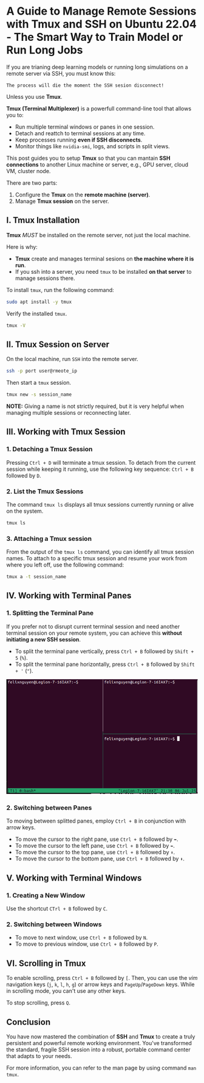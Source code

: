 # A Guide to Manage Remote Sessions with Tmux and SSH on Ubuntu 22.04 - The Smart Way to Train Model or Run Long Jobs

If you are trianing deep learning models or running long simulations on a remote server via SSH, you must know this:

    The process will die the moment the SSH sesion disconnect!

Unless you use **Tmux**.

**Tmux (Terminal Multiplexer)** is a powerfull command-line tool that allows you to:

- Run multiple terminal windows or panes in one session.
- Detach and reattch to terminal sessions at any time.
- Keep processes running **even if SSH disconnects**.
- Monitor things like `nvidia-smi`, logs, and scripts in split views.

This post guides you to setup **Tmux** so that you can mantain **SSH connections** to another Linux machine or server, e.g., GPU server, cloud VM, cluster node.

There are two parts:

1. Configure the **Tmux** on the **remote machine (server)**.
2. Manage **Tmux session** on the server.

## I. Tmux Installation

**Tmux** *MUST* be installed on the remote server, not just the local machine.

Here is why:

- **Tmux** create and manages terminal sesions on **the machine where it is run**.
- If you ssh into a server, you need `tmux` to be installed **on that server** to manage sessions there.

To install `tmux`, run the following command:

```sh
sudo apt install -y tmux
```

Verify the installed `tmux`.

```sh
tmux -V
```

## II. Tmux Session  on Server

On the local machine, run `SSH` into the remote server.

```sh
ssh -p port user@rmeote_ip
```

Then start a `tmux` session.

```sh
tmux new -s session_name
```

**NOTE:** Giving a name is not strictly required, but it is very helpful when managing multiple sessions or reconnecting later.

## III. Working with Tmux Session

### 1. Detaching a Tmux Session

Pressing `Ctrl + D` will terminate a tmux session. To detach from the current session while keeping it running, use the following key sequence: `Ctrl + B` followed by `D`.

### 2. List the Tmux Sessions

The command `tmux ls` displays all tmux sessions currently running or alive on the system.

```sh
tmux ls
```

### 3. Attaching a Tmux session

From the output of the `tmux ls` command, you can identify all tmux session names. To attach to a specific tmux session and resume your work from where you left off, use  the following command:

```sh
tmux a -t session_name
```

## IV. Working with Terminal Panes

### 1. Splitting the Terminal Pane

If you prefer not to disrupt current terminal session and need another terminal session on your remote system, you can achieve this **without initiating a new SSH session**.

- To split the terminal pane vertically, press `Ctrl + B` followed by `Shift + 5` (`%`).
- To split the terminal pane horizontally, press `Ctrl + B` followed by `Shift + '` (`"`).

![alt text](images/03_split_terminal_pane.png)

### 2. Switching between Panes

To moving between splitted panes, employ `Ctrl + B` in conjunction with arrow keys.

- To move the cursor to the right pane, use `Ctrl + B` followed by `➡`.
- To move the cursor to the left pane, use `Ctrl + B` followed by `⬅`.
- To move the cursor to the top pane, use `Ctrl + B` followed by `⬆`.
- To move the cursor to the bottom pane, use `Ctrl + B` followed by `⬇`.

## V. Working with Terminal Windows

### 1. Creating a New Window

Use the shortcut `CTrl + B` followed by `C`.

### 2. Switching between Windows

- To move to next window, use `Ctrl + B` followed by `N`.
- To move to previous window, use `Ctrl + B` followed by `P`.

## VI. Scrolling in Tmux

To enable scrolling, press `Ctrl + B` followed by `[`. Then, you can use the *vim* navigation keys (`j`, `k`, `l`, `h`, `g`) or arrow keys and `PageUp`/`PageDown` keys. While in scrolling mode, you can't use any other keys.

To stop scrolling, press `Q`.

## Conclusion

You have now mastered the combination of **SSH** and **Tmux** to create a truly persistent and powerful remote working environment. You've transformed the standard, fragile SSH session into a robust, portable command center that adapts to your needs.

For more information, you can refer to the man page by using command `man tmux`.
